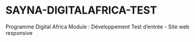 # SAYNA-DIGITALAFRICA-TEST
Programme Digital Africa Module : Développement Test d’entrée - Site web responsive
